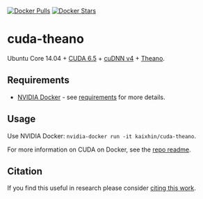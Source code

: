 [![Docker Pulls](https://img.shields.io/docker/pulls/kaixhin/cuda-theano.svg)](https://hub.docker.com/r/kaixhin/cuda-theano/)
[![Docker Stars](https://img.shields.io/docker/stars/kaixhin/cuda-theano.svg)](https://hub.docker.com/r/kaixhin/cuda-theano/)

cuda-theano
===========
Ubuntu Core 14.04 + [CUDA 6.5](http://www.nvidia.com/object/cuda_home_new.html) + [cuDNN v4](https://developer.nvidia.com/cuDNN) + [Theano](http://www.deeplearning.net/software/theano/).

Requirements
------------

- [NVIDIA Docker](https://github.com/NVIDIA/nvidia-docker) - see [requirements](https://github.com/NVIDIA/nvidia-docker/wiki/CUDA#requirements) for more details.

Usage
-----
Use NVIDIA Docker: ``nvidia-docker run -it kaixhin/cuda-theano``.

For more information on CUDA on Docker, see the [repo readme](https://github.com/Kaixhin/dockerfiles#cuda).

Citation
--------
If you find this useful in research please consider [citing this work](https://github.com/Kaixhin/dockerfiles/blob/master/CITATION.md).
